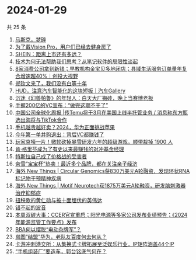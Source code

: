 # 2024-01-29

共 25 条

<!-- BEGIN 36KR -->
<!-- 最后更新时间 2024-01-29 04:03:46 +0800 -->
1. [马斯克，梦碎](https://36kr.com/p/2622863578061192)
1. [为了戴Vision Pro，用户们已经去健身房了](https://36kr.com/p/2622341034957191)
1. [SHEIN：距离上市还有多远？](https://36kr.com/p/2621556548311174)
1. [技术为何无法帮助我们思考？从笔记软件的局限性谈起](https://36kr.com/p/2575812287096201)
1. [8家消费公司拿到新钱；早教机构金宝贝多地闭店；县域生活服务订单量年复合增速超40%｜创投大视野](https://36kr.com/p/2622328050014342)
1. [郑钦文来了，我们没有白等十年](https://36kr.com/p/2623606712064129)
1. [HUD，注意汽车智能化的这块短板｜汽车Gallery](https://36kr.com/p/2609968112940288)
1. [沉迷《幻兽帕鲁》的年轻人：白天大厂搬砖，晚上当赛博老板](https://36kr.com/p/2622217289341317)
1. [手握200亿的VC宣布：“做完这期不干了”](https://36kr.com/p/2622432964188294)
1. [中国公司全球化周报 | ​​传Temu将于3月在美国上线半托管业务 / 消息称东方甄选出海将与TikTok合作](https://36kr.com/p/2623592920701317)
1. [手机越贵越好卖？2024，华为正面挑战苹果](https://36kr.com/p/2623750346807687)
1. [今年第一单并购退出：背后VC都赚钱了](https://36kr.com/p/2623701027231875)
1. [玩家哀嚎一片！微软砍掉暴雪研发六年的超级游戏，顺带裁掉 1900 人](https://36kr.com/p/2623783845648519)
1. [肯·格里芬成为了有史以来最赚钱的对冲基金经理](https://36kr.com/p/2622374272243841)
1. [特斯拉自己成了价格战的受害者](https://36kr.com/p/2621412838348929)
1. [奈雪“宝宝杯”热卖！最近多个品牌，都在关注亲子经济](https://36kr.com/p/2623627050981765)
1. [海外 New Things | Circular Genomics获830万美元A轮融资，发现环状RNA标记物干预精神疾病](https://36kr.com/p/2621521148729477)
1. [海外 New Things | Motif Neurotech获1875万美元A轮融资，研发脑刺激器治疗抑郁症](https://36kr.com/p/2621506321701000)
1. [扭秧歌的黄仁勋与被十面埋伏的英伟达](https://36kr.com/p/2622287099353473)
1. [错不起的波音](https://36kr.com/p/2622590051784833)
1. [本周双碳大事：CCER官宣重启；阳光电源等多家公司发布业绩预告；《2024年能源监管工作要点》发布](https://36kr.com/p/2623978260715657)
1. [BBA何以摆脱“电动杂牌军”？](https://36kr.com/p/2623631657736583)
1. [岚图“结盟”华为，老队友百度何去何从？](https://36kr.com/p/2622675135912329)
1. [卡游冲刺港交所：从集换式卡牌拓展至泛娱乐行业，IP矩阵涵盖44个IP](https://36kr.com/p/2622217589971073)
1. [“手机组装厂”要造车，郭台铭底气何在？](https://36kr.com/p/2622566891149446)
<!-- END 36KR -->